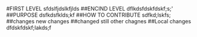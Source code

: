 #FIRST LEVEL
sfdslfjdslkfjlds
##ENCIND LEVEL
dflkdsfdskfdskf;s;'
##PURPOSE
dsfkdsfklds;kf
##HOW TO CONTRIBUTE
sdfkd;lskfs;
##changes
new changes
##changed
still other chagnes
##Local changes
dfdskfdskf;lakds;f